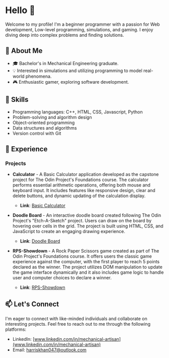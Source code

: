 # Hello 👋

Welcome to my profile! I'm a beginner programmer with a passion for  Web development, Low-level programming, simulations, and gaming. I enjoy diving deep into complex problems and finding solutions.

## 🌱 About Me

- 🎓 Bachelor's in Mechanical Engineering graduate. 
- 💡 Interested in simulations and utilizing programming to model real-world phenomena.
- 🎮 Enthusiastic gamer, exploring software development.

## 🚀 Skills

- Programming languages: C++, HTML, CSS, Javascript, Python
- Problem-solving and algorithm design
- Object-oriented programming
- Data structures and algorithms
- Version control with Git

## 💼 Experience

### Projects

- **Calculator** - A Basic Calculator application developed as the capstone project for The Odin Project's Foundations course. The calculator performs essential arithmetic operations, offering both mouse and keyboard input. It includes features like responsive design, clear and delete buttons, and dynamic updating of the calculation display.
   - **Link**: [Basic Calculator](https://headlessnode.github.io/Calculator/)

- **Doodle Board** - An interactive doodle board created following The Odin Project's "Etch-A-Sketch" project. Users can draw on the board by hovering over cells in the grid. The project is built using HTML, CSS, and JavaScript to create an engaging drawing experience.
   - **Link**: [Doodle Board](https://headlessnode.github.io/Doodle-board/)

- **RPS-Showdown** - A Rock Paper Scissors game created as part of The Odin Project's Foundations course. It offers users the classic game experience against the computer, with the first player to reach 5 points declared as the winner. The project utilizes DOM manipulation to update the game interface dynamically and it also includes game logic to handle user and computer choices to declare a winner.

  - **Link**: [RPS-Showdown](https://headlessnode.github.io/RPS-Showdown/)


## 📫 Let's Connect

I'm eager to connect with like-minded individuals and collaborate on interesting projects. Feel free to reach out to me through the following platforms:

- LinkedIn: [www.linkedin.com/in/mechanical-artisan](www.linkedin.com/in/mechanical-artisan)
- Email: harriskhan047@outlook.com
